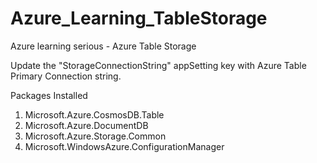 # Azure_Learning_TableStorage
Azure learning serious - Azure Table Storage

Update the "StorageConnectionString" appSetting key with Azure Table Primary Connection string.


Packages Installed
  1. Microsoft.Azure.CosmosDB.Table
  2. Microsoft.Azure.DocumentDB
  3. Microsoft.Azure.Storage.Common
  4. Microsoft.WindowsAzure.ConfigurationManager
